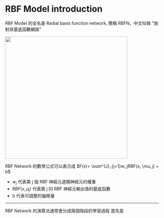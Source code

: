 # RBF Model introduction

RBF Model 的全名是 Radial basis function network, 簡稱 RBFN，中文叫做 "放射狀基底函數網路"

<img src="https://1.bp.blogspot.com/-hjh4bhL9iaQ/WZe1M_QmlbI/AAAAAAAAEIc/N4LnOTV-KLoP2w8NLBXfHQIs3NRuRRDigCLcBGAs/s640/ML-T-14-1.png" width="400px">

RBF Network 的數學公式可以表示成 $F(x)= \sum^{J}_{j=1}w_jRBF(x, \mu_j) + b$
- $w_j$ 代表第 j 個 RBF 神經元道類神經元的權重
- $RBF(x, \mu_j)$ 代表第 j 的 RBF 神經元輸出值的基底函數
- b 代表可調整的偏移量

---
RBF Network 的演算法通常會分成兩個階段的學習過程
首先是
